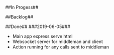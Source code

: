 ##In Progess##

##Backlog##


##Done##
###2019-06-05###
* Main app express serve html
* Websocket server for middleman and client
* Action running for any calls sent to middleman
